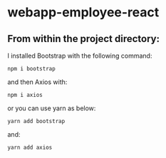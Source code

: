 # webapp-employee-react

## From within the project directory:
I installed Bootstrap with the following command:
```
npm i bootstrap
```
and then Axios with:
```
npm i axios
```
or you can use yarn as below:
```
yarn add bootstrap
```
and:
```
yarn add axios
```

